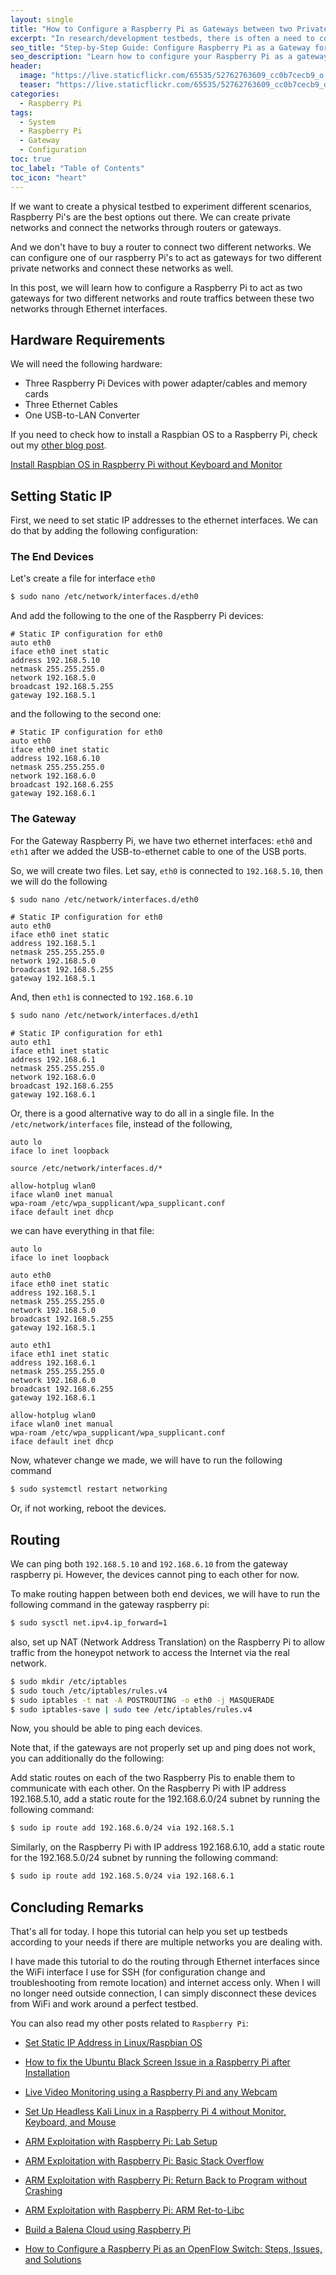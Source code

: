 ```yaml
---
layout: single
title: "How to Configure a Raspberry Pi as Gateways between two Private Local Area Network using Ethernet Interfaces"
excerpt: "In research/development testbeds, there is often a need to connect multiple local area networks together. One way to achieve this is by using a Raspberry Pi as a gateway between two private LANs. In this blog post, I will guide you through the process of setting up your Raspberry Pi and configuring it as a gateway between two LANs using Ethernet interfaces."
seo_title: "Step-by-Step Guide: Configure Raspberry Pi as a Gateway for Two Private LANs using Ethernet Interfaces"
seo_description: "Learn how to configure your Raspberry Pi as a gateway between two private local area networks using Ethernet interfaces. My easy-to-follow guide provides step-by-step instructions for setting up a testbed and configuring the necessary settings to get two LANs communicating with each other."
header:
  image: "https://live.staticflickr.com/65535/52762763609_cc0b7cecb9_o.png"
  teaser: "https://live.staticflickr.com/65535/52762763609_cc0b7cecb9_o.png"
categories:
  - Raspberry Pi
tags:
  - System
  - Raspberry Pi
  - Gateway
  - Configuration
toc: true
toc_label: "Table of Contents"
toc_icon: "heart"
---
```




If we want to create a physical testbed to experiment different scenarios, Raspberry Pi's are the best options out there. We can create private networks and connect the networks through routers or gateways.

And we don't have to buy a router to connect two different networks. We can configure one of our raspberry Pi's to act as gateways for two different private networks and connect these networks as well.

In this post, we will learn how to configure a Raspberry Pi to act as two gateways for two different networks and route traffics between these two networks through Ethernet interfaces.

## Hardware Requirements
We will need the following hardware:
- Three Raspberry Pi Devices with power adapter/cables and memory cards
- Three Ethernet Cables
- One USB-to-LAN Converter

If you need to check how to install a Raspbian OS to a Raspberry Pi, check out my [other blog post](https://shantoroy.com/raspberry%20pi/install-raspbian-os-raspberry-pi-without-monitor-keyboard/).

[Install Raspbian OS in Raspberry Pi without Keyboard and Monitor](https://shantoroy.com/raspberry%20pi/install-raspbian-os-raspberry-pi-without-monitor-keyboard/)

## Setting Static IP
First, we need to set static IP addresses to the ethernet interfaces. We can do that by adding the following configuration:

### The End Devices
Let's create a file for interface `eth0`
```bash
$ sudo nano /etc/network/interfaces.d/eth0
```

And add the following to the one of the Raspberry Pi devices:
```
# Static IP configuration for eth0
auto eth0
iface eth0 inet static
address 192.168.5.10
netmask 255.255.255.0
network 192.168.5.0
broadcast 192.168.5.255
gateway 192.168.5.1
```

and the following to the second one:
```
# Static IP configuration for eth0
auto eth0
iface eth0 inet static
address 192.168.6.10
netmask 255.255.255.0
network 192.168.6.0
broadcast 192.168.6.255
gateway 192.168.6.1
```

### The Gateway
For the Gateway Raspberry Pi, we have two ethernet interfaces: `eth0` and `eth1` after we added the USB-to-ethernet cable to one of the USB ports.

So, we will create two files. Let say, `eth0` is connected to `192.168.5.10`, then we will do the following

```bash
$ sudo nano /etc/network/interfaces.d/eth0
``` 
```
# Static IP configuration for eth0
auto eth0
iface eth0 inet static
address 192.168.5.1
netmask 255.255.255.0
network 192.168.5.0
broadcast 192.168.5.255
gateway 192.168.5.1
```

And, then `eth1` is connected to `192.168.6.10`
```bash
$ sudo nano /etc/network/interfaces.d/eth1
``` 
```
# Static IP configuration for eth1
auto eth1
iface eth1 inet static
address 192.168.6.1
netmask 255.255.255.0
network 192.168.6.0
broadcast 192.168.6.255
gateway 192.168.6.1
```

Or, there is a good alternative way to do all in a single file. In the `/etc/network/interfaces` file, instead of the following, 
```
auto lo
iface lo inet loopback

source /etc/network/interfaces.d/*

allow-hotplug wlan0
iface wlan0 inet manual
wpa-roam /etc/wpa_supplicant/wpa_supplicant.conf
iface default inet dhcp
```

we can have everything in that file:

```
auto lo
iface lo inet loopback

auto eth0
iface eth0 inet static
address 192.168.5.1
netmask 255.255.255.0
network 192.168.5.0
broadcast 192.168.5.255
gateway 192.168.5.1

auto eth1
iface eth1 inet static
address 192.168.6.1
netmask 255.255.255.0
network 192.168.6.0
broadcast 192.168.6.255
gateway 192.168.6.1

allow-hotplug wlan0
iface wlan0 inet manual
wpa-roam /etc/wpa_supplicant/wpa_supplicant.conf
iface default inet dhcp
```

Now, whatever change we made, we will have to run the following command

```bash
$ sudo systemctl restart networking
```
Or, if not working, reboot the devices.

## Routing
We can ping both `192.168.5.10` and `192.168.6.10` from the gateway raspberry pi. However, the devices cannot ping to each other for now.

To make routing happen between both end devices, we will have to run the following command in the gateway raspberry pi:

```bash
$ sudo sysctl net.ipv4.ip_forward=1
```

also, set up NAT (Network Address Translation) on the Raspberry Pi to allow traffic from the honeypot network to access the Internet via the real network.
```bash
$ sudo mkdir /etc/iptables
$ sudo touch /etc/iptables/rules.v4
$ sudo iptables -t nat -A POSTROUTING -o eth0 -j MASQUERADE
$ sudo iptables-save | sudo tee /etc/iptables/rules.v4
```

Now, you should be able to ping each devices. 

Note that, if the gateways are not properly set up and ping does not work, you can additionally do the following:

Add static routes on each of the two Raspberry Pis to enable them to communicate with each other. On the Raspberry Pi with IP address 192.168.5.10, add a static route for the 192.168.6.0/24 subnet by running the following command:

```bash
$ sudo ip route add 192.168.6.0/24 via 192.168.5.1
```
Similarly, on the Raspberry Pi with IP address 192.168.6.10, add a static route for the 192.168.5.0/24 subnet by running the following command:

```bash
$ sudo ip route add 192.168.5.0/24 via 192.168.6.1
```




## Concluding Remarks
That's all for today. I hope this tutorial can help you set up testbeds according to your needs if there are multiple networks you are dealing with.

I have made this tutorial to do the routing through Ethernet interfaces since the WiFi interface I use for SSH (for configuration change and troubleshooting from remote location) and internet access only. When I will no longer need outside connection, I can simply disconnect these devices from WiFi and work around a perfect testbed.


You can also read my other posts related to `Raspberry Pi`:

* [Set Static IP Address in Linux/Raspbian OS](https://shantoroy.com/linux/set-static-hostname-linux-mac-windows-raspbian/)


* [How to fix the Ubuntu Black Screen Issue in a Raspberry Pi after Installation](https://shantoroy.com/ubuntu/ubuntu-HDMI-black-screen-issue-in-raspberry-pi/)

* [Live Video Monitoring using a Raspberry Pi and any Webcam](https://shantoroy.com/raspberry%20pi/live-monitoring-using-raspberry-pi-and-any-webcam/)

* [Set Up Headless Kali Linux in a Raspberry Pi 4 without Monitor, Keyboard, and Mouse](https://shantoroy.com/security/install-kali-linux-in-raspberry-pi-4/)

* [ARM Exploitation with Raspberry Pi: Lab Setup](https://shantoroy.com/security/ARM-exploitation-Raspberry-Pi-lab-setup/)

* [ARM Exploitation with Raspberry Pi: Basic Stack Overflow](https://shantoroy.com/security/ARM-exploitation-raspberry-pi-stack-overflow/)

* [ARM Exploitation with Raspberry Pi: Return Back to Program without Crashing](https://shantoroy.com/security/avoid-segmentation-fault-return-from-shellcode/)

* [ARM Exploitation with Raspberry Pi: ARM Ret-to-Libc](https://shantoroy.com/security/ret-to-libc-arm-exploitation-raspberry-pi/)

* [Build a Balena Cloud using Raspberry Pi](https://shantoroy.com/raspberry%20pi/balenaOS-install-raspberry-pi-balenacloud/)

-   [How to Configure a Raspberry Pi as an OpenFlow Switch: Steps, Issues, and Solutions](https://shantoroy.com/openflow/how-to-configure-raspberry-pi-as-open-flow-switch/)
<!--stackedit_data:
eyJoaXN0b3J5IjpbLTEwMTY2NzEyNTcsLTE3MzgwNDk1MF19
-->